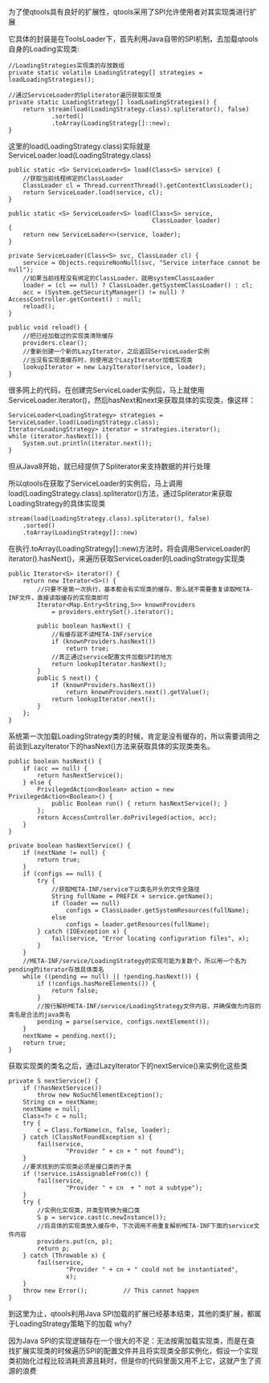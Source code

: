 为了使qtools具有良好的扩展性，qtools采用了SPI允许使用者对其实现类进行扩展

它具体的封装是在ToolsLoader下，首先利用Java自带的SPI机制，去加载qtools自身的Loading实现类:

    //LoadingStrategies实现类的存放数组
    private static volatile LoadingStrategy[] strategies = loadLoadingStrategies();

    //通过ServiceLoader的Spliterator遍历获取实现类
    private static LoadingStrategy[] loadLoadingStrategies() {
        return stream(load(LoadingStrategy.class).spliterator(), false)
                .sorted()
                .toArray(LoadingStrategy[]::new);
    }

这里的load(LoadingStrategy.class)实际就是ServiceLoader.load(LoadingStrategy.class)

    public static <S> ServiceLoader<S> load(Class<S> service) {
        //获取当前线程绑定的ClassLoader
        ClassLoader cl = Thread.currentThread().getContextClassLoader();
        return ServiceLoader.load(service, cl);
    }

    public static <S> ServiceLoader<S> load(Class<S> service,
                                            ClassLoader loader)
    {
        return new ServiceLoader<>(service, loader);
    }

    private ServiceLoader(Class<S> svc, ClassLoader cl) {
        service = Objects.requireNonNull(svc, "Service interface cannot be null");
        //如果当前线程没有绑定的ClassLoader，就用systemClassLoader
        loader = (cl == null) ? ClassLoader.getSystemClassLoader() : cl;
        acc = (System.getSecurityManager() != null) ? AccessController.getContext() : null;
        reload();
    }

    public void reload() {
        //把已经加载过的实现类清除缓存
        providers.clear();
        //重新创建一个新的LazyIterator，之后返回ServiceLoader实例
        //当没有实现类缓存时，则使用这个LazyIterator加载实现类
        lookupIterator = new LazyIterator(service, loader);
    }

很多网上的代码，在创建完ServiceLoader实例后，马上就使用ServiceLoader.iterator()，然后hasNext和next来获取具体的实现类，像这样：

    ServiceLoader<LoadingStrategy> strategies = ServiceLoader.load(LoadingStrategy.class);
    Iterator<LoadingStrategy> iterator = strategies.iterator();
    while (iterator.hasNext()) {
        System.out.println(iterator.next());
    }

但从Java8开始，就已经提供了Spliterator来支持数据的并行处理

所以qtools在获取了ServiceLoader的实例后，马上调用load(LoadingStrategy.class).spliterator()方法，通过Spliterator来获取LoadingStrategy的具体实现类

    stream(load(LoadingStrategy.class).spliterator(), false)
        .sorted()
        .toArray(LoadingStrategy[]::new)

在执行.toArray(LoadingStrategy[]::new)方法时，将会调用ServiceLoader的iterator().hasNext()，来遍历获取ServiceLoader的LoadingStrategy实现类

    public Iterator<S> iterator() {
        return new Iterator<S>() {
            //只要不是第一次执行，基本都会有实现类的缓存，那么就不需要重复读取META-INF文件，直接读取缓存的实现类即可
            Iterator<Map.Entry<String,S>> knownProviders
                = providers.entrySet().iterator();

            public boolean hasNext() {
                //有缓存就不读META-INF/service
                if (knownProviders.hasNext())
                    return true;
                //真正通过service配置文件加载SPI的地方
                return lookupIterator.hasNext();
            }
            public S next() {
                if (knownProviders.hasNext())
                    return knownProviders.next().getValue();
                return lookupIterator.next();
            }
        };
    }

系统第一次加载LoadingStrategy类的时候，肯定是没有缓存的，所以需要调用之前谈到LazyIterator下的hasNext()方法来获取具体的实现类类名。

    public boolean hasNext() {
        if (acc == null) {
            return hasNextService();
        } else {
            PrivilegedAction<Boolean> action = new PrivilegedAction<Boolean>() {
                public Boolean run() { return hasNextService(); }
            };
            return AccessController.doPrivileged(action, acc);
        }
    }

    private boolean hasNextService() {
        if (nextName != null) {
            return true;
        }
        if (configs == null) {
            try {
                //获取META-INF/service下以类名开头的文件全路径
                String fullName = PREFIX + service.getName();
                if (loader == null)
                    configs = ClassLoader.getSystemResources(fullName);
                else
                    configs = loader.getResources(fullName);
            } catch (IOException x) {
                fail(service, "Error locating configuration files", x);
            }
        }
        //META-INF/service/LoadingStrategy的实现可能为复数个，所以用一个名为pending的iterator存放具体类名
        while ((pending == null) || !pending.hasNext()) {
            if (!configs.hasMoreElements()) {
                return false;
            }
            //按行解析META-INF/service/LoadingStrategy文件内容，并确保做为内容的类名是合法的java类名
            pending = parse(service, configs.nextElement());
        }
        nextName = pending.next();
        return true;
    }

获取实现类的类名之后，通过LazyIterator下的nextService()来实例化这些类

    private S nextService() {
        if (!hasNextService())
            throw new NoSuchElementException();
        String cn = nextName;
        nextName = null;
        Class<?> c = null;
        try {
            c = Class.forName(cn, false, loader);
        } catch (ClassNotFoundException x) {
            fail(service,
                    "Provider " + cn + " not found");
        }
        //要求找到的实现类必须是接口类的子类
        if (!service.isAssignableFrom(c)) {
            fail(service,
                    "Provider " + cn  + " not a subtype");
        }
        try {
            //实例化实现类，并类型转换为接口类
            S p = service.cast(c.newInstance());
            //将具体的实现类放入缓存中，下次调用不用重复解析META-INF下面的service文件内容
            providers.put(cn, p);
            return p;
        } catch (Throwable x) {
            fail(service,
                    "Provider " + cn + " could not be instantiated",
                    x);
        }
        throw new Error();          // This cannot happen
    }

到这里为止，qtools利用Java SPI加载的扩展已经基本结束，其他的类扩展，都属于LoadingStrategy策略下的加载 why?

因为Java SPI的实现逻辑存在一个很大的不足：无法按需加载实现类，而是在查找扩展实现类的时候遍历SPI的配置文件并且将实现类全部实例化，假设一个实现类初始化过程比较消耗资源且耗时，但是你的代码里面又用不上它，这就产生了资源的浪费






